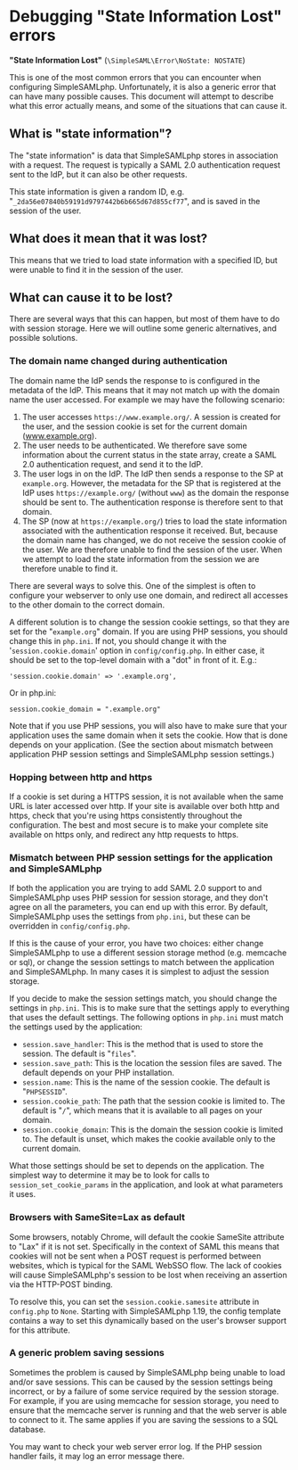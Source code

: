 Debugging "State Information Lost" errors
=========================================

**"State Information Lost"** (`\SimpleSAML\Error\NoState: NOSTATE`)

This is one of the most common errors that you can encounter when configuring
SimpleSAMLphp. Unfortunately, it is also a generic error that can have many
possible causes. This document will attempt to describe what this error
actually means, and some of the situations that can cause it.

<!-- {{TOC}} -->

What is "state information"?
----------------------------

The "state information" is data that SimpleSAMLphp stores in association with a
request. The request is typically a SAML 2.0 authentication request sent to
the IdP, but it can also be other requests.

This state information is given a random ID, e.g.
"`_2da56e07840b59191d9797442b6b665d67d855cf77`", and is saved in the session of
the user.

What does it mean that it was lost?
-----------------------------------

This means that we tried to load state information with a specified ID, but
were unable to find it in the session of the user.

What can cause it to be lost?
-----------------------------

There are several ways that this can happen, but most of them have to do
with session storage. Here we will outline some generic alternatives, and
possible solutions.

### The domain name changed during authentication

The domain name the IdP sends the response to is configured in the metadata of
the IdP. This means that it may not match up with the domain name the user
accessed. For example we may have the following scenario:

1. The user accesses `https://www.example.org/`. A session is created for the user, and the session cookie is set for the current domain (www.example.org).
1. The user needs to be authenticated. We therefore save some information about the current status in the state array, create a SAML 2.0 authentication request, and send it to the IdP.
1. The user logs in on the IdP. The IdP then sends a response to the SP at `example.org`. However, the metadata for the SP that is registered at the IdP uses `https://example.org/` (without `www`) as the domain the response should be sent to. The authentication response is therefore sent to that domain.
1. The SP (now at `https://example.org/`) tries to load the state information associated with the authentication response it received. But, because the domain name has changed, we do not receive the session cookie of the user. We are therefore unable to find the session of the user. When we attempt to load the state information from the session we are therefore unable to find it. 

There are several ways to solve this. One of the simplest is often to configure
your webserver to only use one domain, and redirect all accesses to the other
domain to the correct domain.

A different solution is to change the session cookie settings, so that they are
set for the "`example.org`" domain. If you are using PHP sessions, you should
change this in `php.ini`. If not, you should change it with the
'`session.cookie.domain`' option in `config/config.php`. In either case, it should
be set to the top-level domain with a "dot" in front of it. E.g.:

	'session.cookie.domain' => '.example.org',

Or in php.ini:

	session.cookie_domain = ".example.org"

Note that if you use PHP sessions, you will also have to make sure that your
application uses the same domain when it sets the cookie. How that is done
depends on your application. (See the section about mismatch between
application PHP session settings and SimpleSAMLphp session settings.)

### Hopping between http and https

If a cookie is set during a HTTPS session, it is not available when the same
URL is later accessed over http. If your site is available over both http and
https, check that you're using https consistently throughout the configuration.
The best and most secure is to make your complete site available on https only,
and redirect any http requests to https.

### Mismatch between PHP session settings for the application and SimpleSAMLphp

If both the application you are trying to add SAML 2.0 support to and
SimpleSAMLphp uses PHP session for session storage, and they don't agree on all
the parameters, you can end up with this error. By default, SimpleSAMLphp uses
the settings from `php.ini`, but these can be overridden in `config/config.php`.

If this is the cause of your error, you have two choices: either change
SimpleSAMLphp to use a different session storage method (e.g. memcache or sql),
or change the session settings to match between the application and
SimpleSAMLphp. In many cases it is simplest to adjust the session storage.

If you decide to make the session settings match, you should change the
settings in `php.ini`. This is to make sure that the settings apply to everything
that uses the default settings. The following options in `php.ini` must match the
settings used by the application:

* `session.save_handler`: This is the method that is used to store the session. The default is "`files`".
* `session.save_path`: This is the location the session files are saved. The default depends on your PHP installation.
* `session.name`: This is the name of the session cookie. The default is "`PHPSESSID`".
* `session.cookie_path`: The path that the session cookie is limited to. The default is "`/`", which means that it is available to all pages on your domain.
* `session.cookie_domain`: This is the domain the session cookie is limited to. The default is unset, which makes the cookie available only to the current domain. 

What those settings should be set to depends on the application. The simplest
way to determine it may be to look for calls to `session_set_cookie_params` in
the application, and look at what parameters it uses.

### Browsers with SameSite=Lax as default

Some browsers, notably Chrome, will default the cookie SameSite attribute to "Lax" if it
is not set. Specifically in the context of SAML this means that cookies will not be sent
when a POST request is performed between websites, which is typical for the SAML WebSSO
flow. The lack of cookies will cause SimpleSAMLphp's session to be lost when receiving an
assertion via the HTTP-POST binding.

To resolve this, you can set the `session.cookie.samesite` attribute in `config.php`
to `None`. Starting with SimpleSAMLphp 1.19, the config template contains a way to
set this dynamically based on the user's browser support for this attribute.

### A generic problem saving sessions

Sometimes the problem is caused by SimpleSAMLphp being unable to load and/or save
sessions. This can be caused by the session settings being incorrect, or by a
failure of some service required by the session storage. For example, if you
are using memcache for session storage, you need to ensure that the memcache
server is running and that the web server is able to connect to it. The same
applies if you are saving the sessions to a SQL database.

You may want to check your web server error log. If the PHP session handler
fails, it may log an error message there.

